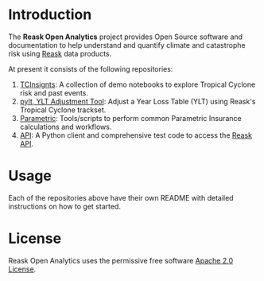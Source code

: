 
# Introduction

The **Reask Open Analytics** project provides Open Source software and documentation to help understand and quantify climate and catastrophe risk using [Reask](https://reask.earth) data products.

At present it consists of the following repositories:

1. [TCInsignts](https://github.com/reaskearth/api): A collection of demo notebooks to explore Tropical Cyclone risk and past events.
2. [pylt, YLT Adjustment Tool](https://github.com/reaskearth/pylt): Adjust a Year Loss Table (YLT) using Reask's Tropical Cyclone trackset.
3. [Parametric](https://github.com/reaskearth/parametrics): Tools/scripts to perform common Parametric Insurance calculations and workflows.
4. [API](https://github.com/reaskearth/api): A Python client and comprehensive test code to access the [Reask API](https://api.reask.earth/v2/redoc).

# Usage

Each of the repositories above have their own README with detailed instructions on how to get started.

# License

Reask Open Analytics uses the permissive free software [Apache 2.0 License](https://github.com/reaskearth/.github/blob/main/LICENSE.md).
